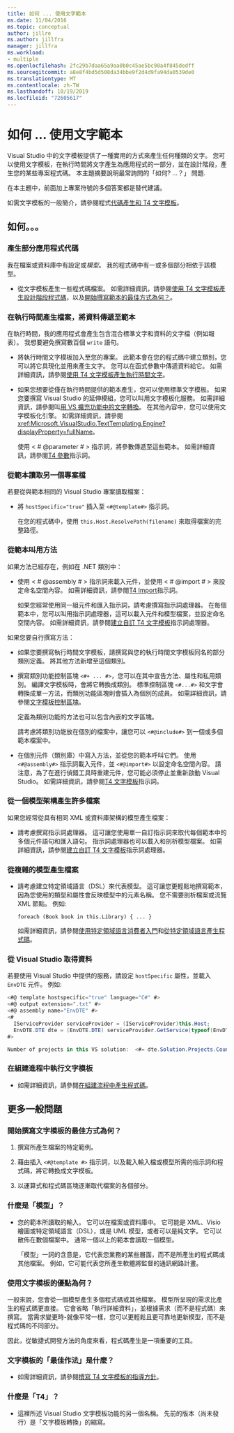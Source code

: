 ```yaml
---
title: 如何 ... 使用文字範本
ms.date: 11/04/2016
ms.topic: conceptual
author: jillre
ms.author: jillfra
manager: jillfra
ms.workload:
- multiple
ms.openlocfilehash: 2fc29b7daa65a9aa0b0c45ae5bc90a4f845dedff
ms.sourcegitcommit: a8e8f4bd5d508da34bbe9f2d4d9fa94da0539de0
ms.translationtype: MT
ms.contentlocale: zh-TW
ms.lasthandoff: 10/19/2019
ms.locfileid: "72605617"
---
```

# <a name="how-to--with-text-templates"></a>如何 ... 使用文字範本
Visual Studio 中的文字模板提供了一種實用的方式來產生任何種類的文字。 您可以使用文字模板，在執行時間將文字產生為應用程式的一部分，並在設計階段，產生您的某些專案程式碼。 本主題摘要說明最常詢問的「如何? ...？」 問題.

 在本主題中，前面加上專案符號的多個答案都是替代建議。

 如需文字模板的一般簡介，請參閱程式[代碼產生和 T4 文字模板](../modeling/code-generation-and-t4-text-templates.md)。

## <a name="how-to-"></a>如何。。。

### <a name="generate-part-of-my-application-code"></a>產生部分應用程式代碼
 我在檔案或資料庫中有設定或*模型*。 我的程式碼中有一或多個部分相依于該模型。

- 從文字模板產生一些程式碼檔案。 如需詳細資訊，請參閱[使用 T4 文字模板產生設計階段程式碼](../modeling/design-time-code-generation-by-using-t4-text-templates.md)，以及[開始撰寫範本的最佳方式為何？](#starting)。

### <a name="generate-files-at-run-time-passing-data-into-the-template"></a>在執行時間產生檔案，將資料傳遞至範本
 在執行時間，我的應用程式會產生包含混合標準文字和資料的文字檔（例如報表）。 我想要避免撰寫數百個 `write` 語句。

- 將執行時間文字模板加入至您的專案。 此範本會在您的程式碼中建立類別，您可以將它具現化並用來產生文字。 您可以在函式參數中傳遞資料給它。 如需詳細資訊，請參閱[使用 T4 文字模板產生執行時間文字](../modeling/run-time-text-generation-with-t4-text-templates.md)。

- 如果您想要從僅在執行時間提供的範本產生，您可以使用標準文字模板。 如果您要撰寫 Visual Studio 的延伸模組，您可以叫用文字模板化服務。 如需詳細資訊，請參閱叫[用 VS 擴充功能中的文字轉換](../modeling/invoking-text-transformation-in-a-vs-extension.md)。 在其他內容中，您可以使用文字模板化引擎。 如需詳細資訊，請參閱<xref:Microsoft.VisualStudio.TextTemplating.Engine?displayProperty=fullName>。

     使用 \< # @parameter # > 指示詞，將參數傳遞至這些範本。 如需詳細資訊，請參閱[T4 參數](../modeling/t4-parameter-directive.md)指示詞。

### <a name="read-another-project-file-from-a-template"></a>從範本讀取另一個專案檔
 若要從與範本相同的 Visual Studio 專案讀取檔案：

- 將 `hostSpecific="true"` 插入至 `<#@template#>` 指示詞。

     在您的程式碼中，使用 `this.Host.ResolvePath(filename)` 來取得檔案的完整路徑。

### <a name="invoke-methods-from-a-template"></a>從範本叫用方法

如果方法已經存在，例如在 .NET 類別中：

- 使用 \< # @assembly # > 指示詞來載入元件，並使用 \< # @import # > 來設定命名空間內容。 如需詳細資訊，請參閱[T4 Import](../modeling/t4-import-directive.md)指示詞。

   如果您經常使用同一組元件和匯入指示詞，請考慮撰寫指示詞處理器。 在每個範本中，您可以叫用指示詞處理器，這可以載入元件和模型檔案，並設定命名空間內容。 如需詳細資訊，請參閱[建立自訂 T4 文字模板](../modeling/creating-custom-t4-text-template-directive-processors.md)指示詞處理器。

如果您要自行撰寫方法：

- 如果您要撰寫執行時間文字模板，請撰寫與您的執行時間文字模板同名的部分類別定義。 將其他方法新增至這個類別。

- 撰寫類別功能控制區塊 `<#+ ... #>`，您可以在其中宣告方法、屬性和私用類別。 編譯文字模板時，會將它轉換成類別。 標準控制區塊 `<#...#>` 和文字會轉換成單一方法，而類別功能區塊則會插入為個別的成員。 如需詳細資訊，請參閱[文字模板控制區塊](../modeling/text-template-control-blocks.md)。

   定義為類別功能的方法也可以包含內嵌的文字區塊。

   請考慮將類別功能放在個別的檔案中，讓您可以 `<#@include#>` 到一個或多個範本檔案中。

- 在個別元件（類別庫）中寫入方法，並從您的範本呼叫它們。 使用 `<#@assembly#>` 指示詞載入元件，並 `<#@import#>` 以設定命名空間內容。 請注意，為了在進行偵錯工具時重建元件，您可能必須停止並重新啟動 Visual Studio。 如需詳細資訊，請參閱[T4 文字模板](../modeling/t4-text-template-directives.md)指示詞。

### <a name="generate-many-files-from-one-model-schema"></a>從一個模型架構產生許多檔案
 如果您經常從具有相同 XML 或資料庫架構的模型產生檔案：

- 請考慮撰寫指示詞處理器。 這可讓您使用單一自訂指示詞來取代每個範本中的多個元件語句和匯入語句。 指示詞處理器也可以載入和剖析模型檔案。 如需詳細資訊，請參閱[建立自訂 T4 文字模板](../modeling/creating-custom-t4-text-template-directive-processors.md)指示詞處理器。

### <a name="generate-files-from-a-complex-model"></a>從複雜的模型產生檔案

- 請考慮建立特定領域語言（DSL）來代表模型。 這可讓您更輕鬆地撰寫範本，因為您使用的類型和屬性會反映模型中的元素名稱。 您不需要剖析檔案或流覽 XML 節點。 例如:

     `foreach (Book book in this.Library) { ... }`

     如需詳細資訊，請參閱[使用特定領域語言消費者入門](../modeling/getting-started-with-domain-specific-languages.md)和[從特定領域語言產生程式碼](../modeling/generating-code-from-a-domain-specific-language.md)。

### <a name="get-data-from-visual-studio"></a>從 Visual Studio 取得資料
 若要使用 Visual Studio 中提供的服務，請設定 `hostSpecific` 屬性，並載入 `EnvDTE` 元件。 例如:

```csharp
<#@ template hostspecific="true" language="C#" #>
<#@ output extension=".txt" #>
<#@ assembly name="EnvDTE" #>
<#
  IServiceProvider serviceProvider = (IServiceProvider)this.Host;
  EnvDTE.DTE dte = (EnvDTE.DTE) serviceProvider.GetService(typeof(EnvDTE.DTE));
#>

Number of projects in this VS solution:  <#= dte.Solution.Projects.Count #>
```

### <a name="execute-text-templates-in-the-build-process"></a>在組建進程中執行文字模板

- 如需詳細資訊，請參閱[在組建流程中產生程式碼](../modeling/code-generation-in-a-build-process.md)。

## <a name="more-general-questions"></a>更多一般問題

### <a name="starting"></a>開始撰寫文字模板的最佳方式為何？

1. 撰寫所產生檔案的特定範例。

2. 藉由插入 `<#@template #>` 指示詞，以及載入輸入檔或模型所需的指示詞和程式碼，將它轉換成文字模板。

3. 以運算式和程式碼區塊逐漸取代檔案的各個部分。

### <a name="what-is-a-model"></a>什麼是「模型」？

- 您的範本所讀取的輸入。 它可以在檔案或資料庫中。 它可能是 XML、Visio 繪圖或特定領域語言（DSL），或是 UML 模型，或者可以是純文字。 它可以散佈在數個檔案中。 通常一個以上的範本會讀取一個模型。

     「模型」一詞的含意是，它代表您業務的某些層面，而不是所產生的程式碼或其他檔案。 例如，它可能代表您所產生軟體將監督的通訊網路計畫。

### <a name="what-is-the-benefit-of-using-text-templates"></a>使用文字模板的優點為何？
 一般來說，您會從一個模型產生多個程式碼或其他檔案。 模型所呈現的需求比產生的程式碼更直接。 它會省略「執行詳細資料」，並根據需求（而不是程式碼）來撰寫。 當需求變更時-就像平常一樣，您可以更輕鬆且更可靠地更新模型，而不是程式碼的不同部分。

 因此，從敏捷式開發方法的角度來看，程式碼產生是一項重要的工具。

### <a name="what-best-practices-are-there-for-text-templates"></a>文字模板的「最佳作法」是什麼？

- 如需詳細資訊，請參閱[撰寫 T4 文字模板的指導方針](../modeling/guidelines-for-writing-t4-text-templates.md)。

### <a name="what-is-t4"></a>什麼是「T4」？

- 這裡所述 Visual Studio 文字模板功能的另一個名稱。 先前的版本（尚未發行）是「文字模板轉換」的縮寫。

